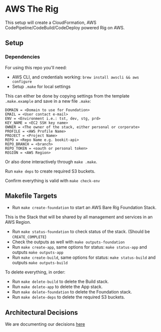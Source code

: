 # AWS The Rig

This setup will create a CloudFormation, AWS CodePipeline/CodeBuild/CodeDeploy powered Rig on AWS.

## Setup

### Dependencies

For using this repo you'll need:

* AWS CLI, and credentials working: `brew install awscli && aws configure`
* Setup `.make` for local settings

This can either be done by copying settings from the template `.make.example`
and save in a new file `.make`:

```
DOMAIN = <Domain to use for Foundation>
EMAIL = <User contact e-mail>
ENV = <Environment i.e.: tst, dev, stg, prd>
KEY_NAME = <EC2 SSH key name>
OWNER = <The owner of the stack, either personal or corporate>
PROFILE = <AWS Profile Name>
PROJECT = <Project Name>
REPO = <Repo Name e.g. bookit-api>
REPO_BRANCH = <branch>
REPO_TOKEN = <oauth or personal token>
REGION = <AWS Region>
```

Or also done interactively through `make .make`.

Run `make deps` to create required S3 buckets.

Confirm everything is valid with `make check-env`

## Makefile Targets

* Run `make create-foundation` to start an AWS Bare Rig Foundation Stack.

This is the Stack that will be shared by all management and services in an AWS Region.

* Run `make status-foundation` to check status of the stack. (Should be `CREATE_COMPLETE`)
* Check the outputs as well with `make outputs-foundation`
* Run `make create-app`, same options for status: `make status-app` and outputs `make outputs-app`
* Run `make create-build`, same options for status: `make status-build` and outputs `make outputs-build`

To delete everything, in order:

* Run `make delete-build` to delete the Build stack.
* Run `make delete-app` to delete the App stack.
* Run `make delete-foundation` to delete the Foundation stack.
* Run `make delete-deps` to delete the required S3 buckets.

## Architectural Decisions

We are documenting our decisions [here](../blob/master/docs/architecture/decisions)
